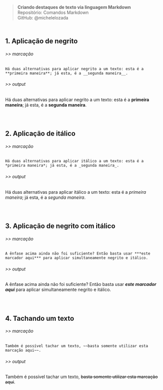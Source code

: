 > **Criando destaques de texto via linguagem Markdown**    
> Repositório: Comandos Markdown  
> GitHub: @michelelozada
&nbsp;
     
&nbsp;     
**1. Aplicação de negrito**  
---
###### >> marcação      
`Há duas alternativas para aplicar negrito a um texto: esta é a **primeira maneira**; já esta, é a __segunda maneira__.`  

###### >> output   
Há duas alternativas para aplicar negrito a um texto: esta é a **primeira maneira**; já esta, é a __segunda maneira__.    
&nbsp;
     
&nbsp;    
**2. Aplicação de itálico**  
---
###### >> marcação 
`Há duas alternativas para aplicar itálico a um texto: esta é a *primeira maneira*; já esta, é a _segunda maneira_.`

###### >> output
Há duas alternativas para aplicar itálico a um texto: esta é a *primeira maneira*; já esta, é a _segunda maneira_.    
&nbsp;
     
&nbsp;    
**3. Aplicação de negrito com itálico**  
---
###### >> marcação 
`A ênfase acima ainda não foi suficiente? Então basta usar ***este marcador aqui*** para aplicar simultaneamente negrito e itálico.`

###### >> output 
A ênfase acima ainda não foi suficiente? Então basta usar ***este marcador aqui*** para aplicar simultaneamente negrito e itálico.    
&nbsp;
     
&nbsp;    
**4. Tachando um texto**  
---
###### >> marcação  
`Também é possível tachar um texto, ~~basta somente utilizar esta marcação aqui~~.`

###### >> output 
Também é possível tachar um texto, ~~basta somente utilizar esta marcação aqui~~.